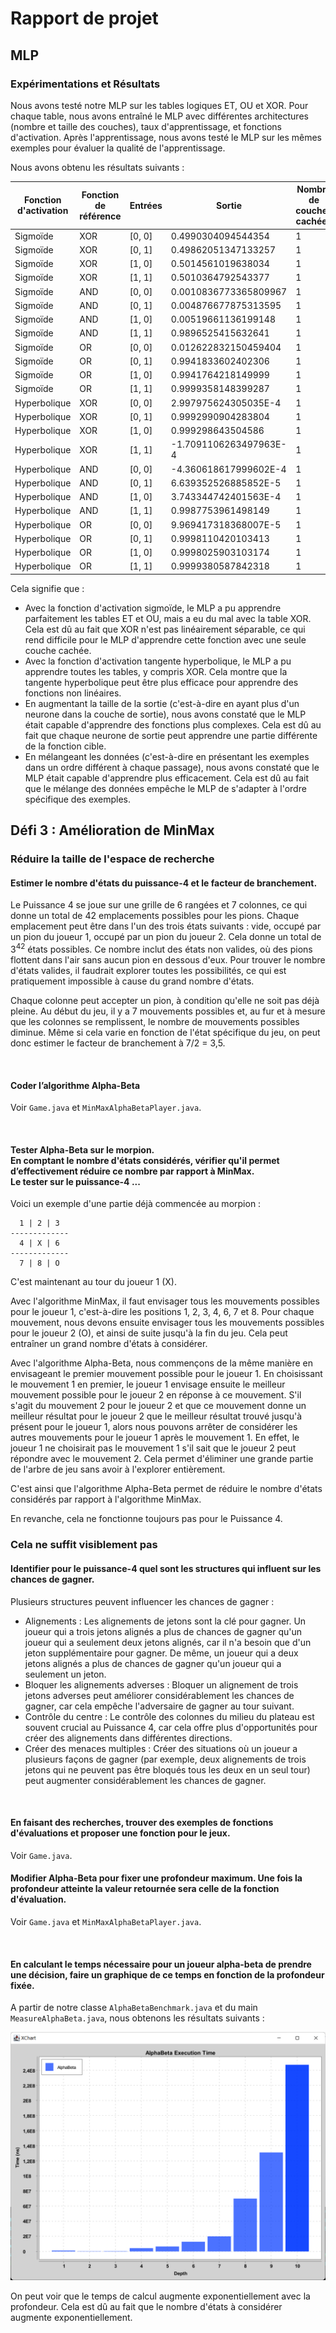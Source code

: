 # Rapport de projet

## MLP

### Expérimentations et Résultats

Nous avons testé notre MLP sur les tables logiques ET, OU et XOR.
Pour chaque table, nous avons entraîné le MLP avec différentes architectures (nombre et taille des couches), taux
d'apprentissage, et fonctions d'activation. Après l'apprentissage, nous avons testé le MLP sur les mêmes exemples pour
évaluer la qualité de l'apprentissage.

Nous avons obtenu les résultats suivants :

| Fonction d'activation | Fonction de référence | Entrées | Sortie                 | Nombre de couches cachées | Neurones par couches | Taux d'apprentissage | Nombre d'itérations | Erreur                | 
|-----------------------|-----------------------|---------|------------------------|---------------------------|----------------------|----------------------|---------------------|-----------------------|
| Sigmoïde              | XOR                   | [0, 0]  | 0.4990304094544354     | 1                         | [2, 2, 1]            | 0.1                  | 10000               | 0.5049288004653214    |
| Sigmoïde              | XOR                   | [0, 1]  | 0.49862051347133257    | 1                         | [2, 2, 1]            | 0.1                  | 10000               | 0.5049288004653214    |
| Sigmoïde              | XOR                   | [1, 0]  | 0.5014561019638034     | 1                         | [2, 2, 1]            | 0.1                  | 10000               | 0.5049288004653214    |
| Sigmoïde              | XOR                   | [1, 1]  | 0.5010364792543377     | 1                         | [2, 2, 1]            | 0.1                  | 10000               | 0.5049288004653214    |
| Sigmoïde              | AND                   | [0, 0]  | 0.0010836773365809967  | 1                         | [2, 2, 1]            | 0.1                  | 10000               | 0.010369685026790254  |
| Sigmoïde              | AND                   | [0, 1]  | 0.004876677875313595   | 1                         | [2, 2, 1]            | 0.1                  | 10000               | 0.010369685026790254  |
| Sigmoïde              | AND                   | [1, 0]  | 0.00519661136199148    | 1                         | [2, 2, 1]            | 0.1                  | 10000               | 0.010369685026790254  |
| Sigmoïde              | AND                   | [1, 1]  | 0.9896525415632641     | 1                         | [2, 2, 1]            | 0.1                  | 10000               | 0.010369685026790254  |
| Sigmoïde              | OR                    | [0, 0]  | 0.012622832150459404   | 1                         | [2, 2, 1]            | 0.1                  | 10000               | 6.418540851227394E-5  |
| Sigmoïde              | OR                    | [0, 1]  | 0.9941833602402306     | 1                         | [2, 2, 1]            | 0.1                  | 10000               | 6.418540851227394E-5  |
| Sigmoïde              | OR                    | [1, 0]  | 0.9941764218149999     | 1                         | [2, 2, 1]            | 0.1                  | 10000               | 6.418540851227394E-5  |
| Sigmoïde              | OR                    | [1, 1]  | 0.9999358148399287     | 1                         | [2, 2, 1]            | 0.1                  | 10000               | 6.418540851227394E-5  |
| Hyperbolique          | XOR                   | [0, 0]  | 2.997975624305035E-4   | 1                         | [2, 2, 1]            | 0.1                  | 10000               | 3.312593982461541E-4  |
| Hyperbolique          | XOR                   | [0, 1]  | 0.9992990904283804     | 1                         | [2, 2, 1]            | 0.1                  | 10000               | 3.312593982461541E-4  |
| Hyperbolique          | XOR                   | [1, 0]  | 0.999298643504586      | 1                         | [2, 2, 1]            | 0.1                  | 10000               | 3.312593982461541E-4  |
| Hyperbolique          | XOR                   | [1, 1]  | -1.7091106263497963E-4 | 1                         | [2, 2, 1]            | 0.1                  | 10000               | 3.312593982461541E-4  |
| Hyperbolique          | AND                   | [0, 0]  | -4.360618617999602E-4  | 1                         | [2, 2, 1]            | 0.1                  | 10000               | 0.0012258503423522304 |
| Hyperbolique          | AND                   | [0, 1]  | 6.639352526885852E-5   | 1                         | [2, 2, 1]            | 0.1                  | 10000               | 0.0012258503423522304 |
| Hyperbolique          | AND                   | [1, 0]  | 3.743344742401563E-4   | 1                         | [2, 2, 1]            | 0.1                  | 10000               | 0.0012258503423522304 |
| Hyperbolique          | AND                   | [1, 1]  | 0.9987753961498149     | 1                         | [2, 2, 1]            | 0.1                  | 10000               | 0.0012258503423522304 |
| Hyperbolique          | OR                    | [0, 0]  | 9.969417318368007E-5   | 1                         | [2, 2, 1]            | 0.1                  | 10000               | 6.194223343714E-5     |
| Hyperbolique          | OR                    | [0, 1]  | 0.9998110420103413     | 1                         | [2, 2, 1]            | 0.1                  | 10000               | 6.194223343714E-5     |
| Hyperbolique          | OR                    | [1, 0]  | 0.9998025903103174     | 1                         | [2, 2, 1]            | 0.1                  | 10000               | 6.194223343714E-5     |
| Hyperbolique          | OR                    | [1, 1]  | 0.9999380587842318     | 1                         | [2, 2, 1]            | 0.1                  | 10000               | 6.194223343714E-5     |

Cela signifie que :

- Avec la fonction d'activation sigmoïde, le MLP a pu apprendre parfaitement les tables ET et OU, mais a eu du mal avec
  la table XOR. Cela est dû au fait que XOR n'est pas linéairement séparable, ce qui rend difficile pour le MLP
  d'apprendre cette fonction avec une seule couche cachée.
- Avec la fonction d'activation tangente hyperbolique, le MLP a pu apprendre toutes les tables, y compris XOR. Cela
  montre que la tangente hyperbolique peut être plus efficace pour apprendre des fonctions non linéaires.
- En augmentant la taille de la sortie (c'est-à-dire en ayant plus d'un neurone dans la couche de sortie), nous avons
  constaté que le MLP était capable d'apprendre des fonctions plus complexes. Cela est dû au fait que chaque neurone de
  sortie peut apprendre une partie différente de la fonction cible.
- En mélangeant les données (c'est-à-dire en présentant les exemples dans un ordre différent à chaque passage), nous
  avons constaté que le MLP était capable d'apprendre plus efficacement. Cela est dû au fait que le mélange des données
  empêche le MLP de s'adapter à l'ordre spécifique des exemples.

## Défi 3 : Amélioration de MinMax

### Réduire la taille de l'espace de recherche

#### Estimer le nombre d'états du puissance-4 et le facteur de branchement.

Le Puissance 4 se joue sur une grille de 6 rangées et 7 colonnes, ce qui donne un total de 42 emplacements possibles pour les pions.
Chaque emplacement peut être dans l'un des trois états suivants : vide, occupé par un pion du joueur 1, occupé par un pion du joueur 2. 
Cela donne un total de $3^42$ états possibles. 
Ce nombre inclut des états non valides, où des pions flottent dans l'air sans aucun pion en dessous d'eux.
Pour trouver le nombre d'états valides, il faudrait explorer toutes les possibilités, ce qui est pratiquement impossible à cause du grand nombre d'états.

Chaque colonne peut accepter un pion, à condition qu'elle ne soit pas déjà pleine. 
Au début du jeu, il y a 7 mouvements possibles et, au fur et à mesure que les colonnes se remplissent, le nombre de mouvements possibles diminue. 
Même si cela varie en fonction de l'état spécifique du jeu, on peut donc estimer le facteur de branchement à 7/2 = 3,5.

<br>

#### Coder l’algorithme Alpha-Beta

Voir `Game.java` et `MinMaxAlphaBetaPlayer.java`.

<br>

#### Tester Alpha-Beta sur le morpion. <br>En comptant le nombre d'états considérés, vérifier qu'il permet d’effectivement réduire ce nombre par rapport à MinMax. <br>Le tester sur le puissance-4 ...

Voici un exemple d'une partie déjà commencée au morpion :
```
  1 | 2 | 3
-------------
  4 | X | 6
-------------
  7 | 8 | O
```

C'est maintenant au tour du joueur 1 (X).

Avec l'algorithme MinMax, il faut envisager tous les mouvements possibles pour le joueur 1, c'est-à-dire les positions 1, 2, 3, 4, 6, 7 et 8. 
Pour chaque mouvement, nous devons ensuite envisager tous les mouvements possibles pour le joueur 2 (O), et ainsi de suite jusqu'à la fin du jeu. Cela peut entraîner un grand nombre d'états à considérer.

Avec l'algorithme Alpha-Beta, nous commençons de la même manière en envisageant le premier mouvement possible pour le joueur 1. 
En choisissant le mouvement 1 en premier, le joueur 1 envisage ensuite le meilleur mouvement possible pour le joueur 2 en réponse à ce mouvement. 
S'il s'agit du mouvement 2 pour le joueur 2 et que ce mouvement donne un meilleur résultat pour le joueur 2 que le meilleur résultat trouvé jusqu'à présent pour le joueur 1, alors nous pouvons arrêter de considérer les autres mouvements pour le joueur 1 après le mouvement 1. 
En effet, le joueur 1 ne choisirait pas le mouvement 1 s'il sait que le joueur 2 peut répondre avec le mouvement 2. 
Cela permet d'éliminer une grande partie de l'arbre de jeu sans avoir à l'explorer entièrement. 

C'est ainsi que l'algorithme Alpha-Beta permet de réduire le nombre d'états considérés par rapport à l'algorithme MinMax.

En revanche, cela ne fonctionne toujours pas pour le Puissance 4.


### Cela ne suffit visiblement pas

#### Identifier pour le puissance-4 quel sont les structures qui influent sur les chances de gagner.

Plusieurs structures peuvent influencer les chances de gagner :
- Alignements : Les alignements de jetons sont la clé pour gagner. Un joueur qui a trois jetons alignés a plus de chances de gagner qu'un joueur qui a seulement deux jetons alignés, car il n'a besoin que d'un jeton supplémentaire pour gagner. De même, un joueur qui a deux jetons alignés a plus de chances de gagner qu'un joueur qui a seulement un jeton.
- Bloquer les alignements adverses : Bloquer un alignement de trois jetons adverses peut améliorer considérablement les chances de gagner, car cela empêche l'adversaire de gagner au tour suivant.
- Contrôle du centre : Le contrôle des colonnes du milieu du plateau est souvent crucial au Puissance 4, car cela offre plus d'opportunités pour créer des alignements dans différentes directions.
- Créer des menaces multiples : Créer des situations où un joueur a plusieurs façons de gagner (par exemple, deux alignements de trois jetons qui ne peuvent pas être bloqués tous les deux en un seul tour) peut augmenter considérablement les chances de gagner.

<br>

#### En faisant des recherches, trouver des exemples de fonctions d'évaluations et proposer une fonction pour le jeux.

Voir `Game.java`.

#### Modifier Alpha-Beta pour fixer une profondeur maximum. Une fois la profondeur atteinte la valeur retournée sera celle de la fonction d'évaluation.

Voir `Game.java` et `MinMaxAlphaBetaPlayer.java`.

<br>

#### En calculant le temps nécessaire pour un joueur alpha-beta de prendre une décision, faire un graphique de ce temps en fonction de la profondeur fixée.

A partir de notre classe `AlphaBetaBenchmark.java` et du main `MeasureAlphaBeta.java`, nous obtenons les résultats suivants :

![AlphaBetaBenchmark](./docs/AlphaBetaBenchmark.png)

On peut voir que le temps de calcul augmente exponentiellement avec la profondeur. 
Cela est dû au fait que le nombre d'états à considérer augmente exponentiellement.
